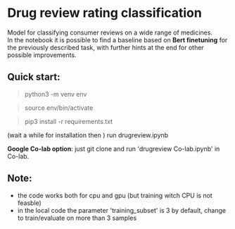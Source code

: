 # Drug review rating classification

Model for classifying consumer reviews on a wide range of medicines.\
In the notebook it is possible to find a baseline based on **Bert finetuning** for the previously described task, with further hints at the end for other possible improvements.

## Quick start:

> python3 -m venv env

> source env/bin/activate

> pip3 install -r requirements.txt

(wait a while for installation then ) run drugreview.ipynb

**Google Co-lab option**: just git clone and run 'drugreview Co-lab.ipynb' in Co-lab.

## Note:
- the code works both for cpu and gpu (but training witch CPU is not feasble)
- in the local code the parameter 'training_subset' is 3 by default, change to train/evaluate on more than 3 samples

